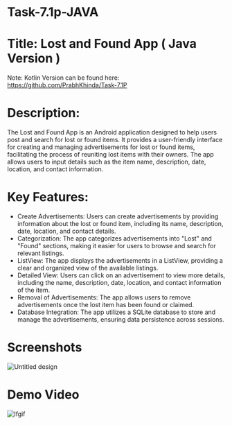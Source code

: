 # Task-7.1p-JAVA

# Title: Lost and Found App ( Java Version )

Note: Kotlin Version can be found here: https://github.com/PrabhKhinda/Task-7.1P

# Description:
The Lost and Found App is an Android application designed to help users post and search for lost or found items. It provides a user-friendly interface for creating and managing advertisements for lost or found items, facilitating the process of reuniting lost items with their owners. The app allows users to input details such as the item name, description, date, location, and contact information.

# Key Features:
- Create Advertisements: Users can create advertisements by providing information about the lost or found item, including its name, description, date, location, and contact details.
- Categorization: The app categorizes advertisements into "Lost" and "Found" sections, making it easier for users to browse and search for relevant listings.
- ListView: The app displays the advertisements in a ListView, providing a clear and organized view of the available listings.
- Detailed View: Users can click on an advertisement to view more details, including the name, description, date, location, and contact information of the item.
- Removal of Advertisements: The app allows users to remove advertisements once the lost item has been found or claimed.
- Database Integration: The app utilizes a SQLite database to store and manage the advertisements, ensuring data persistence across sessions.

# Screenshots
![Untitled design](https://github.com/PrabhKhinda/Task-7.1P/assets/133014455/f0edba9c-b3f3-46ed-98ee-cc8640fb0645)

# Demo Video

![lfgif](https://github.com/PrabhKhinda/Task-7.1P/assets/133014455/b3641fb5-3b22-4b56-8d73-3dca9c6b7145)

